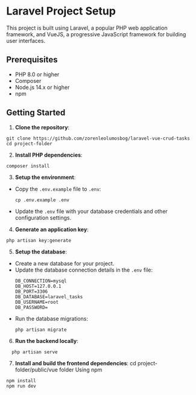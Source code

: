 # Laravel Project Setup

This project is built using Laravel, a popular PHP web application framework, and VueJS, a progressive JavaScript framework for building user interfaces.

## Prerequisites

- PHP 8.0 or higher
- Composer
- Node.js 14.x or higher
- npm

## Getting Started

1. **Clone the repository**:
```
git clone https://github.com/zorenleolumosbog/laravel-vue-crud-tasks
cd project-folder
```

2. **Install PHP dependencies**:
  ```
  composer install
  ```

3. **Setup the environment**:
- Copy the `.env.example` file to `.env`:
  ```
  cp .env.example .env
  ```
- Update the `.env` file with your database credentials and other configuration settings.

4. **Generate an application key**:
```
php artisan key:generate
```

5. **Setup the database**:
- Create a new database for your project.
- Update the database connection details in the `.env` file:
  ```
  DB_CONNECTION=mysql
  DB_HOST=127.0.0.1
  DB_PORT=3306
  DB_DATABASE=laravel_tasks
  DB_USERNAME=root
  DB_PASSWORD=
  ```
- Run the database migrations:
  ```
  php artisan migrate
  ```

6. **Run the backend locally**:
```
  php artisan serve
```

7. **Install and build the frontend dependencies**:
cd project-folder/public/vue folder
Using npm
```
npm install
npm run dev
```